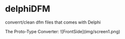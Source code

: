 # delphiDFM
converrt/clean dfm files that comes with Delphi
<p>
The Proto-Type Converter:
![FrontSide](img/screen1.png)
</p>
